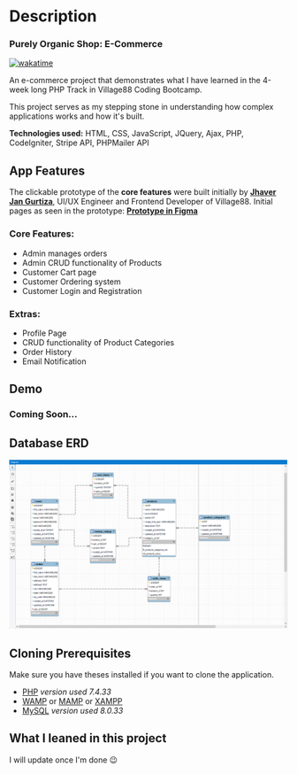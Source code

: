 # Description

### Purely Organic Shop: E-Commerce

[![wakatime](https://wakatime.com/badge/user/018cf6d9-d54f-41dc-b03a-f579dd807765/project/018dc1c7-94bc-4889-8360-7acd19c1ee4c.svg )](https://wakatime.com/badge/user/018cf6d9-d54f-41dc-b03a-f579dd807765/project/018dc1c7-94bc-4889-8360-7acd19c1ee4c)


An e-commerce project that demonstrates what I have learned in the 4-week long PHP Track in Village88 Coding Bootcamp. 

This project serves as my stepping stone in understanding how complex applications works and how it's built. 

**Technologies used:** HTML, CSS, JavaScript, JQuery, Ajax, PHP, CodeIgniter, Stripe API, PHPMailer API

## App Features
The clickable prototype of the __core features__ were built initially by 
[__Jhaver Jan Gurtiza__]( linkedin.com/in/jgurtiza), UI/UX Engineer and Frontend Developer of Village88. Initial pages as seen in the prototype: [__Prototype in Figma__](https://www.figma.com/file/lnxxTTQStJyVsuWAa8FiDJ/Organic-Shop?type=design&node-id=0-1&mode=design)
### Core Features:
- Admin manages orders
- Admin CRUD functionality of Products
- Customer Cart page
- Customer Ordering system
- Customer Login and Registration
### Extras:
- Profile Page
- CRUD functionality of Product Categories
- Order History
- Email Notification
## Demo
### Coming Soon...

## Database ERD
![thumbnail](./clickable_prototype/assets/images/erd/Organic_Shop_ERD.png)

## Cloning Prerequisites
Make sure you have theses installed if you want to clone the application.
- [PHP](https://www.php.net/downloads) *version used 7.4.33*
- [WAMP](https://www.wampserver.com/en/) or [MAMP](https://www.mamp.info/en/windows/) or [XAMPP](https://www.apachefriends.org/)
- [MySQL](https://www.mysql.com/products/workbench/) *version used 8.0.33*

## What I leaned in this project
I will update once I'm done 😉